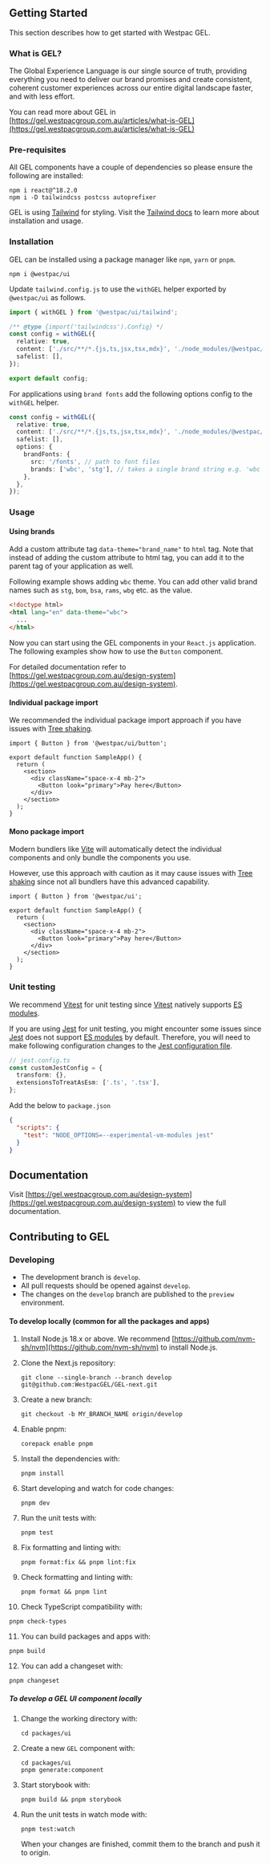 ## Getting Started

This section describes how to get started with Westpac GEL.

### What is GEL?

The Global Experience Language is our single source of truth, providing everything you need to deliver our brand promises and create consistent, coherent customer experiences across our entire digital landscape faster, and with less effort.

You can read more about GEL in [https://gel.westpacgroup.com.au/articles/what-is-GEL](https://gel.westpacgroup.com.au/articles/what-is-GEL)

### Pre-requisites

All GEL components have a couple of dependencies so please ensure the following are installed:

```
npm i react@^18.2.0
npm i -D tailwindcss postcss autoprefixer
```

GEL is using [Tailwind](https://tailwindcss.com/) for styling. Visit the [Tailwind docs](https://tailwindcss.com/docs/installation/framework-guides) to learn more about installation and usage.

### Installation

GEL can be installed using a package manager like `npm`, `yarn` or `pnpm`.

```
npm i @westpac/ui
```

Update `tailwind.config.js` to use the `withGEL` helper exported by `@westpac/ui` as follows.

```ts
import { withGEL } from '@westpac/ui/tailwind';

/** @type {import('tailwindcss').Config} */
const config = withGEL({
  relative: true,
  content: ['./src/**/*.{js,ts,jsx,tsx,mdx}', './node_modules/@westpac/ui/src/**/*.{js,ts,jsx,tsx,mdx}'],
  safelist: [],
});

export default config;
```

For applications using `brand fonts` add the following options config to the `withGEL` helper.

```ts
const config = withGEL({
  relative: true,
  content: ['./src/**/*.{js,ts,jsx,tsx,mdx}', './node_modules/@westpac/ui/src/**/*.{js,ts,jsx,tsx,mdx}'],
  safelist: [],
  options: {
    brandFonts: {
      src: '/fonts', // path to font files
      brands: ['wbc', 'stg'], // takes a single brand string e.g. 'wbc' or an array of brands. If no brands are specified will import all brands by default
    },
  },
});
```

### Usage

#### Using brands

Add a custom attribute tag `data-theme="brand_name"` to `html` tag. Note that instead of adding the custom attribute to html tag, you can add it to the parent tag of your application as well.

Following example shows adding `wbc` theme. You can add other valid brand names such as `stg`, `bom`, `bsa`, `rams`, `wbg` etc. as the value.

```html
<!doctype html>
<html lang="en" data-theme="wbc">
  ...
</html>
```

Now you can start using the GEL components in your `React.js` application. The following examples show how to use the `Button` component.

For detailed documentation refer to [https://gel.westpacgroup.com.au/design-system](https://gel.westpacgroup.com.au/design-system).

#### Individual package import

We recommended the individual package import approach if you have issues with [Tree shaking](https://developer.mozilla.org/en-US/docs/Glossary/Tree_shaking).

```tsx
import { Button } from '@westpac/ui/button';

export default function SampleApp() {
  return (
    <section>
      <div className="space-x-4 mb-2">
        <Button look="primary">Pay here</Button>
      </div>
    </section>
  );
}
```

#### Mono package import

Modern bundlers like [Vite](https://vitejs.dev/) will automatically detect the individual components and only bundle the components you use.

However, use this approach with caution as it may cause issues with [Tree shaking](https://developer.mozilla.org/en-US/docs/Glossary/Tree_shaking) since not all bundlers have this advanced capability.

```tsx
import { Button } from '@westpac/ui';

export default function SampleApp() {
  return (
    <section>
      <div className="space-x-4 mb-2">
        <Button look="primary">Pay here</Button>
      </div>
    </section>
  );
}
```

### Unit testing

We recommend [Vitest](https://vitest.dev/) for unit testing since [Vitest](https://vitest.dev/guide/why.html) natively supports [ES modules](https://developer.mozilla.org/en-US/docs/Web/JavaScript/Guide/Modules).

If you are using [Jest](https://jestjs.io/) for unit testing, you might encounter some issues since [Jest](https://jestjs.io/docs/ecmascript-modules) does not support [ES modules](https://developer.mozilla.org/en-US/docs/Web/JavaScript/Guide/Modules) by default. Therefore, you will need to make following configuration changes to the [Jest configuration file](https://jestjs.io/docs/configuration).

```ts
// jest.config.ts
const customJestConfig = {
  transform: {},
  extensionsToTreatAsEsm: ['.ts', '.tsx'],
};
```

Add the below to `package.json`

```json
{
  "scripts": {
    "test": "NODE_OPTIONS=--experimental-vm-modules jest"
  }
}
```

## Documentation

Visit [https://gel.westpacgroup.com.au/design-system](https://gel.westpacgroup.com.au/design-system) to view the full documentation.

## Contributing to GEL

### Developing

- The development branch is `develop`.
- All pull requests should be opened against `develop`.
- The changes on the `develop` branch are published to the `preview` environment.

#### To develop locally (common for all the packages and apps)

1. Install Node.js 18.x or above. We recommend [https://github.com/nvm-sh/nvm](https://github.com/nvm-sh/nvm) to install Node.js.

2. Clone the Next.js repository:
   ```
   git clone --single-branch --branch develop git@github.com:WestpacGEL/GEL-next.git
   ```
3. Create a new branch:
   ```
   git checkout -b MY_BRANCH_NAME origin/develop
   ```
4. Enable pnpm:
   ```
   corepack enable pnpm
   ```
5. Install the dependencies with:
   ```
   pnpm install
   ```
6. Start developing and watch for code changes:
   ```
   pnpm dev
   ```
7. Run the unit tests with:
   ```
   pnpm test
   ```
8. Fix formatting and linting with:
   ```
   pnpm format:fix && pnpm lint:fix
   ```
9. Check formatting and linting with:
   ```
   pnpm format && pnpm lint
   ```
10. Check TypeScript compatibility with:

```
pnpm check-types
```

11. You can build packages and apps with:

```
pnpm build
```

12. You can add a changeset with:

```
pnpm changeset
```

##### To develop a GEL UI component locally

1. Change the working directory with:
   ```
   cd packages/ui
   ```
2. Create a new `GEL` component with:
   ```
   cd packages/ui
   pnpm generate:component
   ```
3. Start storybook with:
   ```
   pnpm build && pnpm storybook
   ```
4. Run the unit tests in watch mode with:
   ```
   pnpm test:watch
   ```
   When your changes are finished, commit them to the branch and push it to origin.
